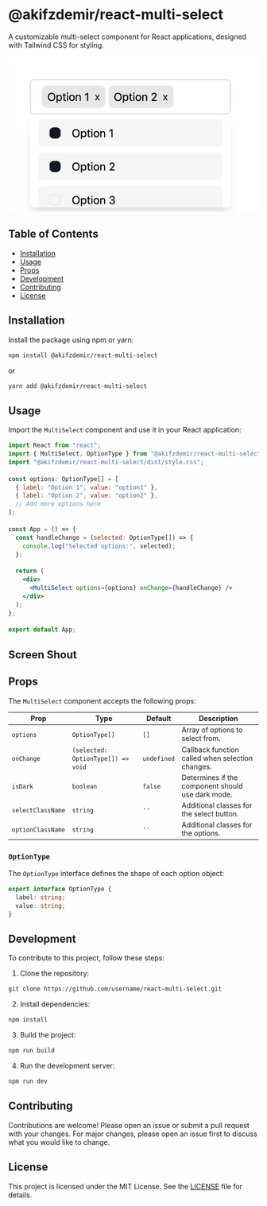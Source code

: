 # @akifzdemir/react-multi-select

A customizable multi-select component for React applications, designed with Tailwind CSS for styling.

![Screenshot](/img/image.png)

## Table of Contents

- [Installation](#installation)
- [Usage](#usage)
- [Props](#props)
- [Development](#development)
- [Contributing](#contributing)
- [License](#license)

## Installation

Install the package using npm or yarn:

```bash
npm install @akifzdemir/react-multi-select
```

or

```bash
yarn add @akifzdemir/react-multi-select
```

## Usage

Import the `MultiSelect` component and use it in your React application:

```jsx
import React from "react";
import { MultiSelect, OptionType } from "@akifzdemir/react-multi-select";
import "@akifzdemir/react-multi-select/dist/style.css";

const options: OptionType[] = [
  { label: "Option 1", value: "option1" },
  { label: "Option 2", value: "option2" },
  // Add more options here
];

const App = () => {
  const handleChange = (selected: OptionType[]) => {
    console.log("Selected options:", selected);
  };

  return (
    <div>
      <MultiSelect options={options} onChange={handleChange} />
    </div>
  );
};

export default App;
```

## Screen Shout

## Props

The `MultiSelect` component accepts the following props:

| Prop              | Type                               | Default     | Description                                       |
| ----------------- | ---------------------------------- | ----------- | ------------------------------------------------- |
| `options`         | `OptionType[]`                     | `[]`        | Array of options to select from.                  |
| `onChange`        | `(selected: OptionType[]) => void` | `undefined` | Callback function called when selection changes.  |
| `isDark`          | `boolean`                          | `false`     | Determines if the component should use dark mode. |
| `selectClassName` | `string`                           | `''`        | Additional classes for the select button.         |
| `optionClassName` | `string`                           | `''`        | Additional classes for the options.               |

### `OptionType`

The `OptionType` interface defines the shape of each option object:

```ts
export interface OptionType {
  label: string;
  value: string;
}
```

## Development

To contribute to this project, follow these steps:

1. Clone the repository:

```bash
git clone https://github.com/username/react-multi-select.git
```

2. Install dependencies:

```bash
npm install
```

3. Build the project:

```bash
npm run build
```

4. Run the development server:

```bash
npm run dev
```

## Contributing

Contributions are welcome! Please open an issue or submit a pull request with your changes. For major changes, please open an issue first to discuss what you would like to change.

## License

This project is licensed under the MIT License. See the [LICENSE](LICENSE) file for details.
